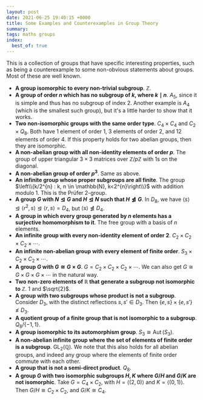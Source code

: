 ```yaml
---
layout: post
date: 2021-06-25 19:40:15 +0000
title: Some Examples and Counterexamples in Group Theory
summary:
tags: maths groups
index:
  best_of: true
---
```


This is a collection of groups that have specific interesting
properties, such as being a counterexample to some non-obvious
statements about groups. Most of these are well known.

- **A group isomorphic to every non-trivial subgroup**. $\mathbb{Z}$.
- **A group of order $n$ which has no subgroup of $k$, where $k \mid n$**.
  $A_5$, since it is simple and thus has no subgroup of index 2. Another
  example is $A_4$ (which is the smallest such group), but it's a little
  harder to show that it works.
- **Two non-isomorphic groups with the same order type**. $C_4 \times C_4$
  and $C_2 \times Q_8$. Both have 1 element of order 1, 3 elements of
  order 2, and 12 elements of order 4. If this property holds for two
  abelian groups, then they are isomorphic.
- **A non-abelian group with all non-identity elements of order $p$**. The
  group of upper triangular $3 \times 3$ matrices over $\mathbb{Z}/p\mathbb{Z}$ with 1s on
  the diagonal.
- **A non-abelian group of order $p^3$**. Same as above.
- **An infinite group whose proper subgroups are all finite**. The group
  $\left\\{k/2^{n} : k, n \in \mathbb{N}, k<2^{n}\right\\}$ with addition
  modulo 1. This is the Prüfer $2$-group.
- **A group $G$ with $N \trianglelefteq G$ and $H \trianglelefteq N$ such that
  $H \not \trianglelefteq G$**. In $D_8$, we have
  $\langle s \rangle \trianglelefteq \langle r^2, s \rangle \trianglelefteq \langle r, s \rangle = D_4$,
  but $\langle s \rangle \not \trianglelefteq D_4$.
- **A group in which every group generated by $n$ elements has a
  surjective homomorphism to it**. The free group with a basis of $n$
  elements.
- **An infinite group with every non-identity element of order 2**.
  $C_2 \times C_2 \times C_2 \times \cdots$.
- **An infinite non-abelian group with every element of finite order**.
  $S_3 \times C_2 \times C_2 \times \cdots$.
- **A group $G$ with $G \cong G \times G$**.
  $G = C_2 \times C_2 \times C_2 \times \cdots$. We can also get
  $G \cong G \times G \times G \times \cdots$ in the natural way.
- **Two non-zero elements of $\mathbb{R}$ that generate a subgroup not isomorphic
  to $\mathbb{Z}$**. $1$ and $\sqrt{2}$.
- **A group with two subgroups whose product is not a subgroup**. Consider
  $D_3$, with the distinct reflections $s, s' \in D_3$. Then
  $\{e, s\} \times \{e, s'\} \not \leq D_3$.
- **A quotient group of a finite group that is not isomorphic to a
  subgroup**. $Q_8 / \{-1, 1\}$.
- **A group isomorphic to its automorphism group**.
  $S_3 \cong \operatorname{Aut}(S_3)$.
- **A non-abelian infinite group where the set of elements of finite order
  is a subgroup**. $\operatorname{GL}_2(\mathbb{Q})$. We note that this also holds for all
  abelian groups, and indeed any group where the elements of finite order
  commute with each other.
- **A group that is not a semi-direct product**. $Q_8$.
- **A group $G$ with two isomorphic subgroups $H, K$ where $G/H$ and $G/K$
  are not isomorphic**. Take $G = C_4 \times C_2$, with
  $H = \langle (2, 0) \rangle$ and $K = \langle (0, 1)\rangle$. Then
  $G/H \cong C_2 \times C_2$, and $G/K \cong C_4$.
